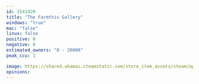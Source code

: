```yaml
---
id: 1541420
title: "The Farmthis Gallery"
windows: "true"
mac: "false"
linux: false
positive: 0
negative: 0
estimated_owners: "0 - 20000"
peak_ccu: 1

image: https://shared.akamai.steamstatic.com/store_item_assets/steam/apps/1541420/header.jpg?t=1667005679
opinions:
---
```

